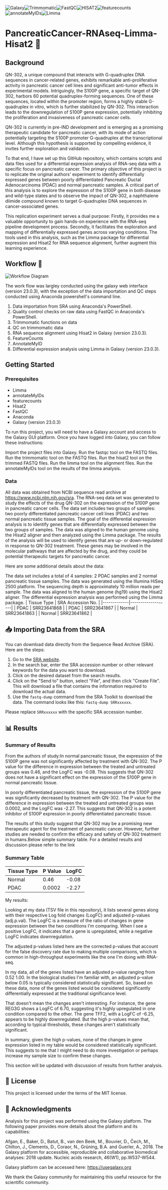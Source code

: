 ![Galaxy](https://img.shields.io/badge/Galaxy-blue)![Trimmomatic](https://img.shields.io/badge/Trimmomatic-e7ee23)![FastQC](https://img.shields.io/badge/FastQC-9d37e6)![HISAT2](https://img.shields.io/badge/HISAT2-bada55)![featurecounts](https://img.shields.io/badge/featurecounts-66cccc)![annotateMyIDs](https://img.shields.io/badge/annotateMyIDs-999999)![Limma](https://img.shields.io/badge/Limma-e8b025)


# PancreaticCancer-RNAseq-Limma-Hisat2 🧬

## Background

QN-302, a unique compound that interacts with G-quadruplex DNA sequences in cancer-related genes, exhibits remarkable anti-proliferative activity in pancreatic cancer cell lines and significant anti-tumor effects in experimental models. Intriguingly, the S100P gene, a specific target of QN-302, harbors 60 potential quadruplex-forming sequences. One of these sequences, located within the promoter region, forms a highly stable G-quadruplex in vitro, which is further stabilized by QN-302. This interaction leads to the downregulation of S100P gene expression, potentially inhibiting the proliferation and invasiveness of pancreatic cancer cells.

QN-302 is currently in pre-IND development and is emerging as a promising therapeutic candidate for pancreatic cancer, with its mode of action potentially targeting the S100P promoter G-quadruplex at the transcriptional level. Although this hypothesis is supported by compelling evidence, it invites further exploration and validation.

To that end, I have set up this GitHub repository, which contains scripts and data files used for a differential expression analysis of RNA-seq data with a specific focus on pancreatic cancer. The primary objective of this project is to replicate the original authors' experiment to identify differentially expressed genes between poorly differentiated Pancreatic Ductal Adenocarcinoma (PDAC) and normal pancreatic samples. A critical part of this analysis is to explore the expression of the S100P gene in both disease and wild-type states and to observe the impact of QN-302, a naphthalene diimide compound known to target G-quadruplex DNA sequences in cancer-associated genes.

This replication experiment serves a dual purpose: Firstly, it provides me a valuable opportunity to gain hands-on experience with the RNA-seq pipeline development process. Secondly, it facilitates the exploration and mapping of differentially expressed genes across varying conditions. The tools used in this analysis, such as the Limma package for differential expression and Hisat2 for RNA sequence alignment, further augment this learning experience. 

## Workflow 🧰
![Workflow Diagram](./image.png)



















The work flow was largley conducted using the galaxy web interface (version 23.0.3), with the exception of the data importation and QC steps conducted using Anaconda powershell's command line.

1. Data importation from SRA using Anaconda's PowerShell.
2. Quality control checks on raw data using FastQC in Anaconda's PowerShell.
3. Trimmomatic functions on data
4. QC on trimmomatic data
5. RNA sequence alignment using Hisat2 in Galaxy (version 23.0.3).
6. FeatureCounts
7. AnnotateMyID
8. Differential expression analysis using Limma in Galaxy (version 23.0.3).

## Getting Started

### Prerequisites

- Limma
- annotateMyIDs
- featurecounts
- Hisat2
- FastQC
- Anaconda
- Galaxy (version 23.0.3)

To run this project, you will need to have a Galaxy account and access to the Galaxy GUI platform. Once you have logged into Galaxy, you can follow these instructions:

Import the project files into Galaxy.
Run the fastqc tool on the FASTQ files.
Run the trimmomatic tool on the FASTQ files.
Run the hisat2 tool on the trimmed FASTQ files.
Run the limma tool on the alignment files.
Run the annotateMyIDs tool on the results of the limma analysis.

### Data

All data was obtained from NCBI sequence read archive at https://www.ncbi.nlm.nih.gov/sra.
The RNA-seq data set was generated to study the effects of the drug QN-302 on the expression of the S100P gene in pancreatic cancer cells. The data set includes two groups of samples: two poorly differentiated pancreatic cancer cell lines (PDAC) and two normal pancreatic tissue samples. The goal of the differential expression analysis is to identify genes that are differentially expressed between the two groups of samples.
The data was aligned to the human genome using the Hisat2 aligner and then analyzed using the Limma package. The results of the analysis will be used to identify genes that are up- or down-regulated in response to QN-302 treatment. These genes may be involved in the molecular pathways that are affected by the drug, and they could be potential therapeutic targets for pancreatic cancer.

Here are some additional details about the data:

The data set includes a total of 4 samples: 2 PDAC samples and 2 normal pancreatic tissue samples.
The data was generated using the Illumina HiSeq 2500 platform.
The sequencing depth is approximately 10 million reads per sample.
The data was aligned to the human genome (hg19) using the Hisat2 aligner.
The differential expression analysis was performed using the Limma package.
| Tissue Type | SRA Accession No. |
|-------------|-------------------|
| PDAC        | SRR23641868       |
| PDAC        | SRR23641867       |
| Normal      | SRR23641863       |
| Normal      | SRR23641862       |


## 📥 Importing Data from the SRA

You can download data directly from the Sequence Read Archive (SRA). Here are the steps:

1. Go to the [SRA website](https://www.ncbi.nlm.nih.gov/sra).
2. In the search bar, enter the SRA accession number or other relevant keywords for the data you want to download.
3. Click on the desired dataset from the search results.
4. Click on the "Send to" button, select "File", and then click "Create File". This will download a file that contains the information required to download the actual data.
5. Use the `fastq-dump` command from the SRA Toolkit to download the data. The command looks like this: `fastq-dump SRRxxxxxx`.

Please replace `SRRxxxxxx` with the specific SRA accession number.

## 📊 Results
### Summary of Results

From the authors of study:In normal pancreatic tissue, the expression of the S100P gene was not significantly affected by treatment with QN-302. The P value for the difference in expression between the treated and untreated groups was 0.46, and the LogFC was -0.08. This suggests that QN-302 does not have a significant effect on the expression of the S100P gene in normal pancreatic tissue.

In poorly differentiated pancreatic tissue, the expression of the S100P gene was significantly decreased by treatment with QN-302. The P value for the difference in expression between the treated and untreated groups was 0.0002, and the LogFC was -2.27. This suggests that QN-302 is a potent inhibitor of S100P expression in poorly differentiated pancreatic tissue.

The results of this study suggest that QN-302 may be a promising new therapeutic agent for the treatment of pancreatic cancer. However, further studies are needed to confirm the efficacy and safety of QN-302 treatment in humans.Below simple summary table. For a detailed results and discussion please refer to the link

### Summary Table

| Tissue Type | P Value | LogFC |
| ----------- | ------- | ----- |
| Normal      | 0.46    | -0.08 |
| PDAC        | 0.0002  | -2.27 |

My results:

Looking at my data (TSV file in this repository), it lists several genes along with their respective Log fold changes (LogFC) and adjusted p-values (adj.p.val). The LogFC is a measure of the ratio of changes in gene expression between the two conditions I'm comparing. When I see a positive LogFC, it indicates that a gene is upregulated, while a negative LogFC indicates downregulation.

The adjusted p-values listed here are the corrected p-values that account for the false discovery rate due to making multiple comparisons, which is common in high-throughput experiments like the one I'm doing with RNA-seq.

In my data, all of the genes listed have an adjusted p-value ranging from 0.52 1.00. In the biological studies I'm familiar with, an adjusted p-value below 0.05 is typically considered statistically significant. So, based on these data, none of the genes listed would be considered significantly differentially expressed at the traditional significance level.

That doesn't mean the changes aren't interesting. For instance, the gene REG3G shows a LogFC of 6.70, suggesting it's highly upregulated in one condition compared to the other. The gene TFF2, with a LogFC of -6.25, appears to be highly downregulated. But the high p-values mean that, according to typical thresholds, these changes aren't statistically significant.

In summary, given the high p-values, none of the changes in gene expression listed in my table would be considered statistically significant. This suggests to me that I might need to do more investigation or perhaps increase my sample size to confirm these changes.

This section will be updated with  discussion of results from further analysis.

## 📜 License

This project is licensed under the terms of the MIT license.

## 👏 Acknowledgments

Analysis for this project was performed using the Galaxy platform. The following paper provides more details about the platform and its capabilities:

Afgan, E., Baker, D., Batut, B., van den Beek, M., Bouvier, D., Čech, M., Chilton, J., Clements, D., Coraor, N., Grüning, B.A. and Guerler, A., 2018. The Galaxy platform for accessible, reproducible and collaborative biomedical analyses: 2018 update. Nucleic acids research, 46(W1), pp.W537-W544.

Galaxy platform can be accessed here: https://usegalaxy.org

We thank the Galaxy community for maintaining this useful resource for the scientific community.

